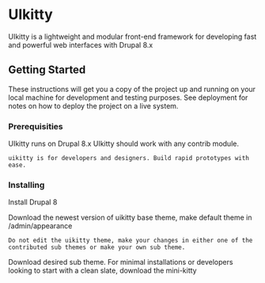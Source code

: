 # UIkitty

UIkitty is a lightweight and modular front-end framework for developing fast and powerful web interfaces with Drupal 8.x

## Getting Started

These instructions will get you a copy of the project up and running on your local machine for development and testing purposes. See deployment for notes on how to deploy the project on a live system.

### Prerequisities

UIkitty runs on Drupal 8.x
UIkitty should work with any contrib module.

```
uikitty is for developers and designers. Build rapid prototypes with ease.
```

### Installing

Install Drupal 8

Download the newest version of uikitty base theme, make default theme in /admin/appearance

```
Do not edit the uikitty theme, make your changes in either one of the contributed sub themes or make your own sub theme.
```

Download desired sub theme. For minimal installations or developers looking to start with a clean slate, download the mini-kitty
